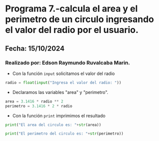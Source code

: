 # Programa 7.-calcula el area y el perimetro de un circulo ingresando el valor del radio por el usuario.
## Fecha: 15/10/2024
### Realizado por: Edson Raymundo Ruvalcaba Marin. 
- Con la función `input` solicitamos el valor del radio
``` python
radio = float(input("Ingresa el valor del radio: "))
```
- Declaramos las variables "area" y "perimetro".
``` python
area = 3.1416 * radio ** 2
perimetro = 3.1416 * 2 * radio

```
- Con la función `print` imprimimos el resultado
``` python
print("El area del circulo es: "+str(area))

print("El perimetro del circulo es: "+str(perimetro))
